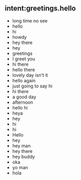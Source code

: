 ## intent:greetings.hello
- long time no see
- hello
- hi
- howdy
- hey there
- hey
- greetings
- I greet you
- hi there
- hello there
- lovely day isn't it
- hello again
- just going to say hi
- hi there
- a good day
- afternoon
- hello hi
- heya
- hey
- hi
- hi
- Hello
- hey
- hey man
- hey there
- hey buddy
- oka
- yo man
- hola
